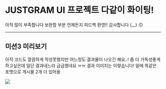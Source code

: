 # JUSTGRAM UI 프로젝트 다같이 화이팅!

아직 많이 부족합니다
보완할 부분 언제든지 피드백 환영!! 감사합니다 (__) :D

----
## 미션3 미리보기
아직 코드도 깔끔하게 작성못했지만 어느정도 결과물이 나오긴 해요..!
좀 더 가독성좋게 하고싶은데 일단 결과내느라 급급했네요 ㅠㅠ
결과 이미지는 이렇습니다! 밑에 똑같은 포멧으로 게시물 2개 더 있어용

<img src='https://github.com/wecode-bootcamp-korea/6-justgram-ui-team-1/blob/feature/yesun/readme_img/mission3/%EB%AF%B8%EC%85%983-2.png?raw=true'>
